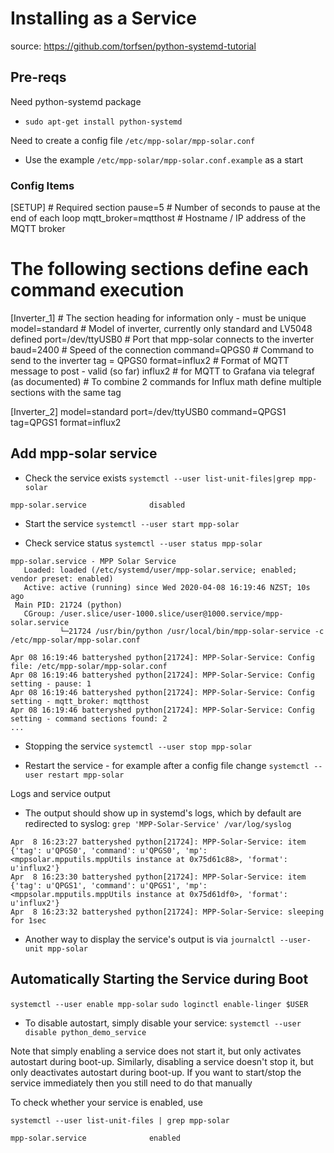 # Installing as a Service #
source: https://github.com/torfsen/python-systemd-tutorial

## Pre-reqs ##
Need python-systemd package
* `sudo apt-get install python-systemd`

Need to create a config file `/etc/mpp-solar/mpp-solar.conf`
* Use the example `/etc/mpp-solar/mpp-solar.conf.example` as a start

### Config Items ###
[SETUP]                 # Required section
pause=5                 # Number of seconds to pause at the end of each loop
mqtt_broker=mqtthost    # Hostname / IP address of the MQTT broker

# The following sections define each command execution
[Inverter_1]      # The section heading for information only - must be unique
model=standard    # Model of inverter, currently only standard and LV5048 defined
port=/dev/ttyUSB0 # Port that mpp-solar connects to the inverter
baud=2400         # Speed of the connection
command=QPGS0     # Command to send to the inverter
tag = QPGS0
format=influx2    # Format of MQTT message to post - valid (so far) influx2
                  # for MQTT to Grafana via telegraf (as documented)
                  # To combine 2 commands for Influx math define multiple sections with the same tag

[Inverter_2]
model=standard
port=/dev/ttyUSB0
command=QPGS1
tag=QPGS1
format=influx2

## Add mpp-solar service ##

* Check the service exists
`systemctl --user list-unit-files|grep mpp-solar`
```
mpp-solar.service              disabled
```
* Start the service
`systemctl --user start mpp-solar`

* Check service status
`systemctl --user status mpp-solar`
```
mpp-solar.service - MPP Solar Service
   Loaded: loaded (/etc/systemd/user/mpp-solar.service; enabled; vendor preset: enabled)
   Active: active (running) since Wed 2020-04-08 16:19:46 NZST; 10s ago
 Main PID: 21724 (python)
   CGroup: /user.slice/user-1000.slice/user@1000.service/mpp-solar.service
           └─21724 /usr/bin/python /usr/local/bin/mpp-solar-service -c /etc/mpp-solar/mpp-solar.conf

Apr 08 16:19:46 batteryshed python[21724]: MPP-Solar-Service: Config file: /etc/mpp-solar/mpp-solar.conf
Apr 08 16:19:46 batteryshed python[21724]: MPP-Solar-Service: Config setting - pause: 1
Apr 08 16:19:46 batteryshed python[21724]: MPP-Solar-Service: Config setting - mqtt_broker: mqtthost
Apr 08 16:19:46 batteryshed python[21724]: MPP-Solar-Service: Config setting - command sections found: 2
...
```

* Stopping the service
`systemctl --user stop mpp-solar`

* Restart the service - for example after a config file change
`systemctl --user restart mpp-solar`

Logs and service output
* The output should show up in systemd's logs, which by default are redirected to syslog:
`grep 'MPP-Solar-Service' /var/log/syslog`
```
Apr  8 16:23:27 batteryshed python[21724]: MPP-Solar-Service: item {'tag': u'QPGS0', 'command': u'QPGS0', 'mp': <mppsolar.mpputils.mppUtils instance at 0x75d61c88>, 'format': u'influx2'}
Apr  8 16:23:30 batteryshed python[21724]: MPP-Solar-Service: item {'tag': u'QPGS1', 'command': u'QPGS1', 'mp': <mppsolar.mpputils.mppUtils instance at 0x75d61df0>, 'format': u'influx2'}
Apr  8 16:23:32 batteryshed python[21724]: MPP-Solar-Service: sleeping for 1sec
```

* Another way to display the service's output is via
`journalctl --user-unit mpp-solar`

## Automatically Starting the Service during Boot ##
`systemctl --user enable mpp-solar`
`sudo loginctl enable-linger $USER`

* To disable autostart, simply disable your service:
`systemctl --user disable python_demo_service`

Note that simply enabling a service does not start it, but only activates autostart during boot-up. Similarly, disabling a service doesn't stop it, but only deactivates autostart during boot-up. If you want to start/stop the service immediately then you still need to do that manually

To check whether your service is enabled, use

`systemctl --user list-unit-files | grep mpp-solar`
```
mpp-solar.service              enabled
```
